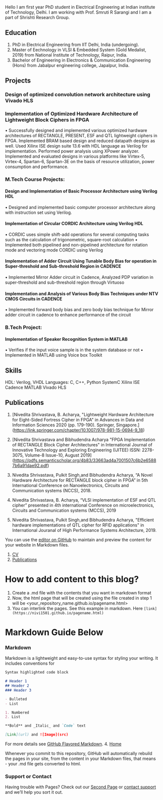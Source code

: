 
Hello
I am first year PhD student in Electrical Engineering at Indian institute of Technology, Delhi. I am working with Prof. Smruti R Sarangi and I am a part of Shrishti Research Group.

## Education
1. PhD in Electrical Engineering from IIT Delhi, India (undergoing).
2. Master of Eechnology in VLSI & Embedded System (Gold Medalist, 2019) from National Institute of Technology, Raipur, India. 
3. Bachelor of Engineering in Electronics &  Communication Engineering (Hons) from Jabalpur engineering college, Japalpur, India.

## Projects
### Design of optimized convolution network architecture using Vivado HLS

### Implementation of Optimized Hardware Architecture of Lightweight Block Ciphers in FPGA                                                                                   
   • Successfully designed and implemented various optimized hardware architectures of RECTANGLE, PRESENT, ESF and QTL lightweight ciphers in FPGA. Implemented BRAM based design and reduced datapath designs as well. Used Xilinx ISE design suite 13.6 with HDL language as Verilog for implementation. Performed power analysis using XPower analyzer. Implemented and evaluated designs in various platforms like Virtex-5, Virtex-4, Spartan-6, Spartan-3E on the basis of resource utilization, power consumption and performance.  
    
 ### M.Tech Course Projects:
   #### Design and Implementation of Basic Processor Architecture using Verilog	HDL				                                                                         
   • Designed and implemented basic computer processor architecture along with instruction set using Verilog.
   #### Implementation of Circular CORDIC Architecture using Verilog HDL                                                                               
  • CORDIC uses simple shift-add operations for several computing tasks such as the calculation of trigonometric, square-root calculation
    • Implemented both pipelined and non-pipelined architecture for rotation mode and vectoring mode CORDIC using Verilog
#### Implementation of Adder Circuit Using Tunable Body Bias for operation in Super-threshold and Sub-threshold Region in CADENCE        
   • Implemented Mirror Adder circuit in Cadence, Analyzed PDP variation in super-threshold and sub-threshold region  through Virtuoso 
####  Implementation and Analysis of Various Body Bias Techniques under NTV CMOS Circuits in CADENCE                                                                                                              
   • Implemented forward body bias and zero body bias technique for Mirror adder circuit in cadence to enhance performance of the circuit
    
   ### B.Tech Project:
    
   #### Implementation of Speaker Recognition System in MATLAB                                                                                                                                                             
   • Verifies if the input voice sample is in the system database or not
   • Implemented in MATLAB using Voice box Toolkit
    
## Skills

HDL: Verilog, VHDL
Languages: C, C++, Python
SystemC
Xilinx ISE
Cadence 
MATLAB
Vivado HLS

## Publications
1. [Nivedita Shrivastava, B. Acharya, "Lightweight Hardware Architecture for Eight-Sided Fortress Cipher in FPGA" in Advances in Data and Information Sciences 2020 (pp. 179-190). Springer, Singapore.] (https://link.springer.com/chapter/10.1007/978-981-15-0694-9_18)

2. [Nivedita Shrivastava and Bibhudendra Acharya "FPGA Implementation of RECTANGLE Block Cipher Architectures" in International Journal of Innovative Technology and Exploring Engineering (IJITEE)
ISSN: 2278-3075, Volume-8 Issue-10, August 2019] (https://pdfs.semanticscholar.org/4b83/33663ad4a7001507c6b2e65887b6a91dae92.pdf)

3. Nivedita Shrivastava, Pulkit Singh,and Bibhudendra Acharya, “A Novel Hardware Architecture for RECTANGLE block cipher in FPGA” in 5th International Conference on Nanoelectronics, Circuits and Communication systems (NCCS), 2018.

4. Nivedita Shrivastava, B. Acharya, “VLSI implementation of ESF and QTL cipher” presented in 4th international Conference on microelectronics, Circuits and Communication systems (MCCS), 2019

5. Nivedita Shrivastava, Pulkit Singh,and Bibhudendra Acharya, "Efficient hardware implementations of QTL cipher for RFID applications" in  International Jouranal of High Performance Systems Architecture, 2019. 


You can use the [editor on GitHub](https://github.com/nivi1501/nivi1501.github.io/edit/master/index.md) to maintain and preview the content for your website in Markdown files.

1. [CV](https://nivi1501.github.io/cv.html)  
2. [Publications](https://nivi1501.github.io/publications.html)  

# How to add content to this blog?

1. Create a <pagename>.md file with the contents that you want in markdown format  
2. Now, the html page that will be created using the file created in step 1 will be <your_repository_name.github.io/pagename.html>
3. You can interlink the pages. See this example in markdown. Here ```[link](https://nivi1501.github.io/pagename.html)```

# Markdown Guide Below
### Markdown

Markdown is a lightweight and easy-to-use syntax for styling your writing. It includes conventions for

```markdown
Syntax highlighted code block

# Header 1
## Header 2
### Header 3

- Bulleted
- List

1. Numbered
2. List

**Bold** and _Italic_ and `Code` text

[Link](url) and ![Image](src)
```
For more details see [GitHub Flavored Markdown](https://guides.github.com/features/mastering-markdown/).
4. [Home](https://nivi1501.github.io/index.html)  

Whenever you commit to this repository, GitHub will automatically rebuild the pages in your site, from the content in your Markdown files, that means - your .md file gets converted to html.
### Support or Contact

Having trouble with Pages? Check out our [Second Page](https://nivi1501.github.io/second.html) or [contact support](https://github.com/contact) and we’ll help you sort it out.

